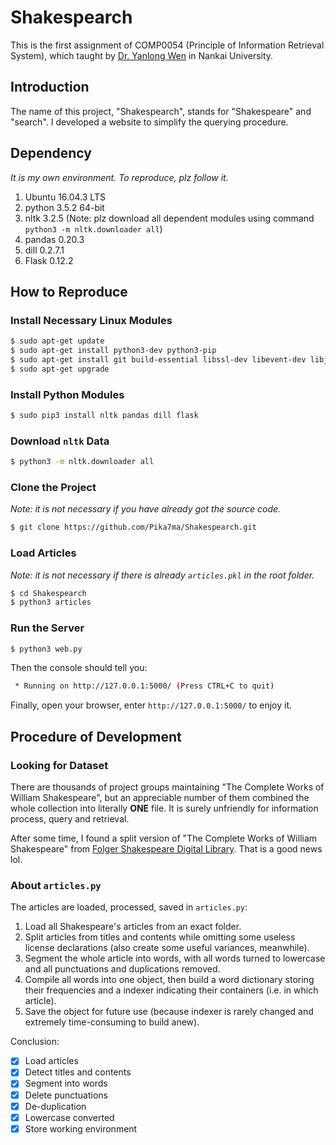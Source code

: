 # Shakespearch

This is the first assignment of COMP0054 (Principle of Information Retrieval System), which taught by [Dr. Yanlong Wen](http://cc.nankai.edu.cn/Teachers/Introduce.aspx?TID=wenyl) in Nankai University.

## Introduction

The name of this project, "Shakespearch", stands for "Shakespeare" and "search". I developed a website to simplify the querying procedure.

## Dependency

*It is my own environment. To reproduce, plz follow it.*

1. Ubuntu 16.04.3 LTS
2. python 3.5.2 64-bit
3. nltk 3.2.5 (Note: plz download all dependent modules using command `python3 -m nltk.downloader all`)
4. pandas 0.20.3
5. dill 0.2.7.1
6. Flask 0.12.2

## How to Reproduce

### Install Necessary Linux Modules

```bash
$ sudo apt-get update
$ sudo apt-get install python3-dev python3-pip
$ sudo apt-get install git build-essential libssl-dev libevent-dev libjpeg-dev libxml2-dev libxslt-dev
$ sudo apt-get upgrade
```

### Install Python Modules

```bash
$ sudo pip3 install nltk pandas dill flask
```

### Download `nltk` Data

```bash
$ python3 -m nltk.downloader all
```

### Clone the Project

*Note: it is not necessary if you have already got the source code.*

```bash
$ git clone https://github.com/Pika7ma/Shakespearch.git
```

### Load Articles

*Note: it is not necessary if there is already `articles.pkl` in the root folder.*

```bash
$ cd Shakespearch
$ python3 articles
```

### Run the Server

```bash
$ python3 web.py
```

Then the console should tell you:

```bash
 * Running on http://127.0.0.1:5000/ (Press CTRL+C to quit)
```

Finally, open your browser, enter `http://127.0.0.1:5000/` to enjoy it.

## Procedure of Development

### Looking for Dataset

There are thousands of project groups maintaining "The Complete Works of William Shakespeare", but an appreciable number of them combined the whole collection into literally **ONE** file. It is surely unfriendly for information process, query and retrieval.

After some time, I found a split version of "The Complete Works of William Shakespeare" from [Folger Shakespeare Digital Library](http://www.folgerdigitaltexts.org/download/). That is a good news lol.

### About `articles.py`

The articles are loaded, processed, saved in `articles.py`:

1. Load all Shakespeare's articles from an exact folder.
2. Split articles from titles and contents while omitting some useless license declarations (also create some useful variances, meanwhile).
3. Segment the whole article into words, with all words turned to lowercase and all punctuations and duplications removed.
4. Compile all words into one object, then build a word dictionary storing their frequencies and a indexer indicating their containers (i.e. in which article).
5. Save the object for future use (because indexer is rarely changed and extremely time-consuming to build anew).

Conclusion:

- [x] Load articles
- [x] Detect titles and contents
- [x] Segment into words
- [x] Delete punctuations
- [x] De-duplication
- [x] Lowercase converted
- [x] Store working environment
